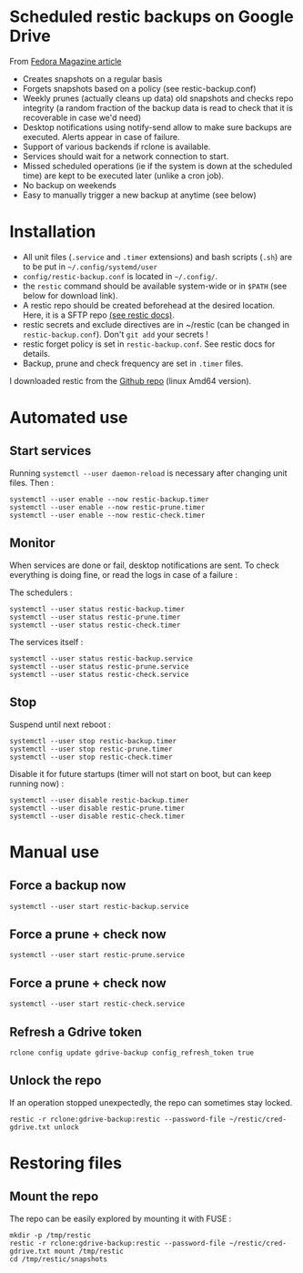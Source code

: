 # Scheduled restic backups on Google Drive

From [Fedora Magazine article](https://fedoramagazine.org/automate-backups-with-restic-and-systemd/)

- Creates snapshots on a regular basis
- Forgets snapshots based on a policy (see restic-backup.conf)
- Weekly prunes (actually cleans up data) old snapshots and checks repo integrity (a random fraction of the backup data is read to check that it is recoverable in case we'd need)
- Desktop notifications using notify-send allow to make sure backups are executed. Alerts appear in case of failure.
- Support of various backends if rclone is available.
- Services should wait for a network connection to start.
- Missed scheduled operations (ie if the system is down at the scheduled time) are kept to be executed later (unlike a cron job).
- No backup on weekends
- Easy to manually trigger a new backup at anytime (see below)

# Installation

- All unit files (`.service` and `.timer` extensions) and bash scripts (`.sh`) are to be put in `~/.config/systemd/user`
- `config/restic-backup.conf` is located in `~/.config/`.
- the `restic` command should be available system-wide or in `$PATH` (see below for download link).
- A restic repo should be created beforehead at the desired location. Here, it is a SFTP repo [(see restic docs)](https://restic.readthedocs.io/en/stable/030_preparing_a_new_repo.html#sftp).
- restic secrets and exclude directives are in ~/restic (can be changed in `restic-backup.conf`). Don't `git add` your secrets !
- restic forget policy is set in `restic-backup.conf`. See restic docs for details.
- Backup, prune and check frequency are set in `.timer` files.

I downloaded restic from the [Github repo](https://github.com/restic/restic/releases/tag/v0.13.1) (linux Amd64 version).

# Automated use

## Start services

Running `systemctl --user daemon-reload` is necessary after changing unit files. Then :

```shell
systemctl --user enable --now restic-backup.timer
systemctl --user enable --now restic-prune.timer
systemctl --user enable --now restic-check.timer
```

## Monitor

When services are done or fail, desktop notifications are sent. 
To check everything is doing fine, or read the logs in case of a failure :

The schedulers :

```shell
systemctl --user status restic-backup.timer
systemctl --user status restic-prune.timer
systemctl --user status restic-check.timer
```

The services itself :

```shell
systemctl --user status restic-backup.service
systemctl --user status restic-prune.service
systemctl --user status restic-check.service
```

## Stop

Suspend until next reboot :

```shell
systemctl --user stop restic-backup.timer
systemctl --user stop restic-prune.timer
systemctl --user stop restic-check.timer
```

Disable it for future startups (timer will not start on boot, but can keep running now) :

```
systemctl --user disable restic-backup.timer
systemctl --user disable restic-prune.timer
systemctl --user disable restic-check.timer
```

# Manual use

## Force a backup now

```shell
systemctl --user start restic-backup.service
```

## Force a prune + check now

```shell
systemctl --user start restic-prune.service
```

## Force a prune + check now

```shell
systemctl --user start restic-check.service
```


## Refresh a Gdrive token

```shell
rclone config update gdrive-backup config_refresh_token true
```

## Unlock the repo

If an operation stopped unexpectedly, the repo can sometimes stay locked.

```shell
restic -r rclone:gdrive-backup:restic --password-file ~/restic/cred-gdrive.txt unlock
```

# Restoring files

## Mount the repo

The repo can be easily explored by mounting it with FUSE :

```shell
mkdir -p /tmp/restic
restic -r rclone:gdrive-backup:restic --password-file ~/restic/cred-gdrive.txt mount /tmp/restic
cd /tmp/restic/snapshots
```
